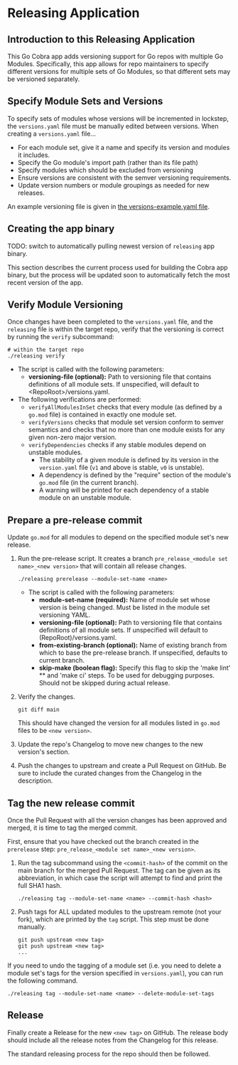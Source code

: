 # Releasing Application

## Introduction to this Releasing Application

This Go Cobra app adds versioning support for Go repos with multiple Go Modules.
Specifically, this app allows for repo maintainers to specify different versions
for multiple sets of Go Modules, so that different sets may be versioned separately.

## Specify Module Sets and Versions

To specify sets of modules whose versions will be incremented in lockstep, the `versions.yaml` file must be
manually edited between versions. When creating a `versions.yaml` file... 

* For each module set, give it a name and specify its version and modules it includes.
* Specify the Go module's import path (rather than its file path)
* Specify modules which should be excluded from versioning
* Ensure versions are consistent with the semver versioning requirements.
* Update version numbers or module groupings as needed for new releases.

An example versioning file is given in [the versions-example.yaml file]("./docs/versions-example.yaml").

## Creating the app binary

TODO: switch to automatically pulling newest version of `releasing` app binary.

This section describes the current process used for building the Cobra app binary,
but the process will be updated soon to automatically fetch the most recent version
of the app.

## Verify Module Versioning

Once changes have been completed to the `versions.yaml` file, and the `releasing` file 
is within the target repo, verify that the versioning is correct by running the `verify` subcommand:

```
# within the target repo
./releasing verify
```

* The script is called with the following parameters:
    * **versioning-file (optional):** Path to versioning file that contains definitions of all module sets.
      If unspecified, will default to \<RepoRoot\>/versions.yaml.
* The following verifications are performed:
    * `verifyAllModulesInSet` checks that every module (as defined by a `go.mod` file) is contained in exactly
      one module set.
    * `verifyVersions` checks that module set version conform to semver semantics and checks that no more than
      one module exists for any given non-zero major version.
    * `verifyDependencies` checks if any stable modules depend on unstable modules.
        * The stability of a given module is defined by its version in the `version.yaml` file (`v1` and above
          is stable, `v0` is unstable).
        * A dependency is defined by the "require" section of the module's `go.mod` file (in the current branch).
        * A warning will be printed for each dependency of a stable module on an unstable module.

## Prepare a pre-release commit

Update `go.mod` for all modules to depend on the specified module set's new release.

1. Run the pre-release script. It creates a branch `pre_release_<module set name>_<new version>` that will contain
   all release changes.

    ```
    ./releasing prerelease --module-set-name <name>
    ```
    * The script is called with the following parameters:
        * **module-set-name (required):** Name of module set whose version is being changed.
          Must be listed in the module set versioning YAML.
        * **versioning-file (optional):** Path to versioning file that contains definitions of all module sets.
          If unspecified will default to (RepoRoot)/versions.yaml.
        * **from-existing-branch (optional):** Name of existing branch from which to base the pre-release branch.
          If unspecified, defaults to current branch.
        * **skip-make (boolean flag):** Specify this flag to skip the 'make lint' ** and 'make ci' steps.
          To be used for debugging purposes. Should not be skipped during actual release.

2. Verify the changes.

    ```
    git diff main
    ```

   This should have changed the version for all modules listed in `go.mod` files to be `<new version>`.

3. Update the repo's Changelog to move new changes to the new version's section.

4. Push the changes to upstream and create a Pull Request on GitHub.
   Be sure to include the curated changes from the Changelog in the description.

## Tag the new release commit

Once the Pull Request with all the version changes has been approved and merged, it is time to tag the merged commit.

First, ensure that you have checked out the branch created in the `prerelease` step: 
`pre_release_<module set name>_<new version>`. 

1. Run the tag subcommand using the `<commit-hash>` of the commit on the main branch for the merged Pull Request.
The tag can be given as its abbreviation, in which case the script will attempt to find and print the full SHA1 hash.

    ```
    ./releasing tag --module-set-name <name> --commit-hash <hash>
    ```

2. Push tags for ALL updated modules to the upstream remote (not your fork), which are printed by the `tag` script. 
This step must be done manually.

    ```
    git push upstream <new tag>
    git push upstream <new tag>
    ...
    ```
   
If you need to undo the tagging of a module set (i.e. you need to delete a module set's tags for the
version specified in `versions.yaml`), you can run the following command.

```
./releasing tag --module-set-name <name> --delete-module-set-tags
```

## Release

Finally create a Release for the new `<new tag>` on GitHub.
The release body should include all the release notes from the Changelog for this release.

The standard releasing process for the repo should then be followed.